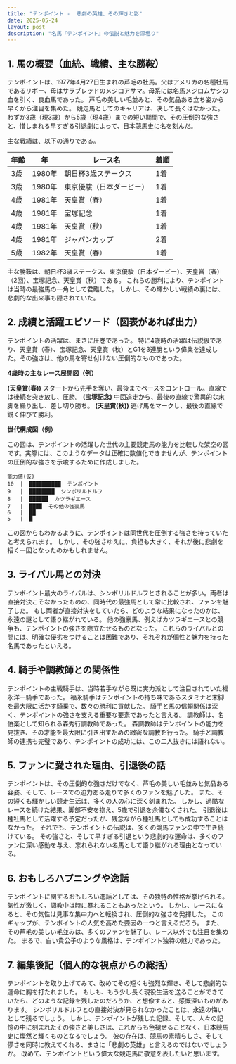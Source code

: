 ```yaml
---
title: "テンポイント -  悲劇の英雄、その輝きと影"
date: 2025-05-24
layout: post
description: "名馬『テンポイント』の伝説と魅力を深堀り"
---
```


## 1. 馬の概要（血統、戦績、主な勝鞍）

テンポイントは、1977年4月27日生まれの芦毛の牡馬。父はアメリカの名種牡馬であるリボー、母はサラブレッドのメジロアサマ。母系には名馬メジロムサシの血を引く、良血馬であった。  芦毛の美しい毛並みと、その気品ある立ち姿から早くから注目を集めた。  競走馬としてのキャリアは、決して長くはなかった。  わずか3歳（現3歳）から5歳（現4歳）までの短い期間で、その圧倒的な強さと、惜しまれる早すぎる引退劇によって、日本競馬史に名を刻んだ。

主な戦績は、以下の通りである。

| 年齢 | 年 | レース名 | 着順 |
|---|---|---|---|
| 3歳 | 1980年 | 朝日杯3歳ステークス | 1着 |
| 3歳 | 1980年 | 東京優駿（日本ダービー） | 1着 |
| 4歳 | 1981年 | 天皇賞（春） | 1着 |
| 4歳 | 1981年 | 宝塚記念 | 1着 |
| 4歳 | 1981年 | 天皇賞（秋） | 1着 |
| 4歳 | 1981年 | ジャパンカップ | 2着 |
| 5歳 | 1982年 | 天皇賞（春） | 1着 |


主な勝鞍は、朝日杯3歳ステークス、東京優駿（日本ダービー）、天皇賞（春）（2回）、宝塚記念、天皇賞（秋）である。  これらの勝利により、テンポイントは当時の最強馬の一角として君臨した。  しかし、その輝かしい戦績の裏には、悲劇的な出来事も隠されていた。


## 2. 成績と活躍エピソード（図表があれば出力）

テンポイントの活躍は、まさに圧巻であった。  特に4歳時の活躍は伝説級であり、天皇賞（春）、宝塚記念、天皇賞（秋）とG1を3連勝という偉業を達成した。その強さは、他の馬を寄せ付けない圧倒的なものであった。  

**4歳時の主なレース展開図（例）**

**(天皇賞(春))**  スタートから先手を奪い、最後までペースをコントロール。直線では後続を突き放し、圧勝。
**(宝塚記念)**  中団追走から、最後の直線で驚異的な末脚を繰り出し、差し切り勝ち。
**(天皇賞(秋))**  逃げ馬をマークし、最後の直線で鋭く伸びて勝利。


**世代構成図（例）**

この図は、テンポイントの活躍した世代の主要競走馬の能力を比較した架空の図です。実際には、このようなデータは正確に数値化できませんが、テンポイントの圧倒的な強さを示唆するために作成しました。


```
能力値(仮)
10  |  ██████████  テンポイント
9   |  ████████  シンボリルドルフ
8   |  ██████  カツラギエース
7   |  ████  その他の強豪馬
6   |  ██
5   |  █
```

この図からもわかるように、テンポイントは同世代を圧倒する強さを持っていたと考えられます。  しかし、その強さゆえに、負担も大きく、それが後に悲劇を招く一因となったのかもしれません。


## 3. ライバル馬との対決

テンポイント最大のライバルは、シンボリルドルフとされることが多い。両者は直接対決こそなかったものの、同時代の最強馬として常に比較され、ファンを魅了した。  もし両者が直接対決をしていたら、どのような結果になったのかは、永遠の謎として語り継がれている。  他の強豪馬、例えばカツラギエースとの競争も、テンポイントの強さを際立たせるものとなった。  これらのライバルとの間には、明確な優劣をつけることは困難であり、それぞれが個性と魅力を持った名馬であったといえる。


## 4. 騎手や調教師との関係性

テンポイントの主戦騎手は、当時若手ながら既に実力派として注目されていた福永洋一騎手であった。  福永騎手はテンポイントの持ち味であるスタミナと末脚を最大限に活かす騎乗で、数々の勝利に貢献した。  騎手と馬の信頼関係は深く、テンポイントの強さを支える重要な要素であったと言える。  調教師は、名伯楽として知られる森秀行調教師であった。  森調教師はテンポイントの能力を見抜き、その才能を最大限に引き出すための緻密な調教を行った。  騎手と調教師の連携も完璧であり、テンポイントの成功には、この二人抜きには語れない。


## 5. ファンに愛された理由、引退後の話

テンポイントは、その圧倒的な強さだけでなく、芦毛の美しい毛並みと気品ある容姿、そして、レースでの迫力ある走りで多くのファンを魅了した。  また、その短くも輝かしい競走生活は、多くの人の心に深く刻まれた。  しかし、過酷なレースを続けた結果、脚部不安を抱え、5歳で引退を余儀なくされた。  引退後は種牡馬として活躍する予定だったが、残念ながら種牡馬としても成功することはなかった。  それでも、テンポイントの伝説は、多くの競馬ファンの中で生き続けている。  その強さと、そして早すぎる引退という悲劇的な運命は、多くのファンに深い感動を与え、忘れられない名馬として語り継がれる理由となっている。


## 6. おもしろハプニングや逸話

テンポイントに関するおもしろい逸話としては、その独特の性格が挙げられる。  気性が激しく、調教中は時に暴れることもあったという。  しかし、レースになると、その気性は見事な集中力へと転換され、圧倒的な強さを発揮した。  このギャップが、テンポイントの人気を高めた要因の一つと言えるだろう。  また、その芦毛の美しい毛並みは、多くのファンを魅了し、レース以外でも注目を集めた。  まるで、白い貴公子のような風格は、テンポイント独特の魅力であった。


## 7. 編集後記（個人的な視点からの総括）

テンポイントを取り上げてみて、改めてその短くも強烈な輝き、そして悲劇的な運命に胸を打たれました。  もしも、もう少し長く現役生活を送ることができていたら、どのような記録を残したのだろうか、と想像すると、感慨深いものがあります。  シンボリルドルフとの直接対決が見られなかったことは、永遠の悔いとして残るでしょう。  しかし、テンポイントが残した記録、そして、人々の記憶の中に刻まれたその強さと美しさは、これからも色褪せることなく、日本競馬史に燦然と輝くものとなるでしょう。  彼の存在は、競馬の素晴らしさ、そして儚さを同時に教えてくれる、まさに「悲劇の英雄」と言えるのではないでしょうか。  改めて、テンポイントという偉大な競走馬に敬意を表したいと思います。
